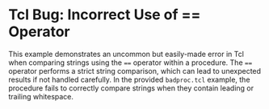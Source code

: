 # Tcl Bug: Incorrect Use of == Operator
This example demonstrates an uncommon but easily-made error in Tcl when comparing strings using the `==` operator within a procedure.
The `==` operator performs a strict string comparison, which can lead to unexpected results if not handled carefully. In the provided `badproc.tcl` example, the procedure fails to correctly compare strings when they contain leading or trailing whitespace.